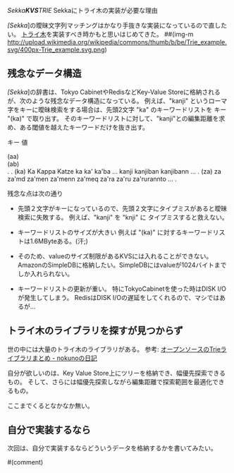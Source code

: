 *Sekka**KVS**TRIE* Sekkaにトライ木の実装が必要な理由

*[Sekka*]の曖昧文字列マッチングはかなり手抜きな実装になっているので直したい。
[トライ木](http://ja.wikipedia.org/wiki/トライ木)を実装すべき時かもと思いはじめてきた。
 ##(img-m http://upload.wikimedia.org/wikipedia/commons/thumb/b/be/Trie_example.svg/400px-Trie_example.svg.png)

## 残念なデータ構造
*[Sekka*]の辞書は、Tokyo CabinetやRedisなどKey-Value Storeに格納されるが、次のような残念なデータ構造になっている。
例えば、"kanji" というローマ字をキーに曖昧検索をする場合は、先頭2文字 "ka" のキーワードリストを キー "(ka)" で取り出す。
そのキーワードリストに対して、"kanji"との編集距離を求め、ある閾値を越えたキーワードだけを抜き出す。

 キー   値
 
 (aa)   
 (ab)   
 .
 .
 (ka)   Ka Kappa Katze ka ka' ka'ba ... kanji kanjiban kanjibann ...
 .
 (za)   za za'md za'men za'menn za'meq za'ra za'ru za'rurannto  ...
 .

残念な点は次の通り
- 先頭２文字がキーになっているので、先頭２文字にタイプミスがあると曖昧検索に失敗する。
例えば、"kanji" を "knji" に タイプミスすると救えない。

- キーワードリストのサイズが大きい
例えば "(ka)" に対するキーワードリストは1.6MByteある。(汗;)

- そのため、valueのサイズ制限があるKVSには入れることができない。
AmazonのSimpleDBに格納したい。SimpleDBにはvalueが1024バイトまでしか入れられない。

- キーワードリストの更新が重い。
特にTokyoCabinetを使った時はDISK I/Oが発生してしまう。
RedisはDISK I/Oの遅延をしてくれるので、マシではあるが…

## トライ木のライブラリを探すが見つからず
世の中には大量のトライ木のライブラリがある。
 参考:
 [オープンソースのTrieライブラリまとめ - nokunoの日記](http://d.hatena.ne.jp/nokuno/20101211/1292059102)

自分が欲しいのは、Key Value Store上にツリーを格納でき、幅優先探索できるもの。
そして、さらには幅優先探索しながら編集距離で探索範囲を最適化できるもの。

ここまでくるとなかなか無い。

## 自分で実装するなら
次回は、自分で実装するならどういうデータを格納するかを書いてみたい。

#(comment)
